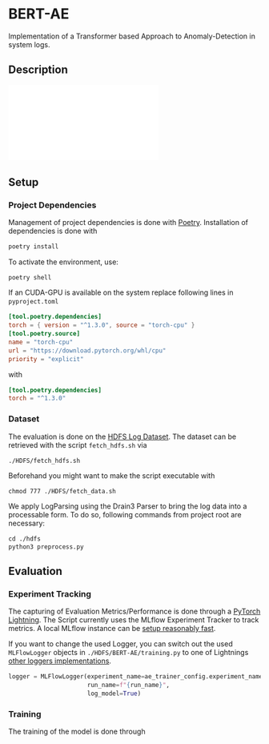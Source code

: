 # BERT-AE
Implementation of a Transformer based Approach to
Anomaly-Detection in system logs.

## Description

![Overview of the BERT-AE Architecture](./figures/bert_ae.pdf)


## Setup
### Project Dependencies
Management of project dependencies is done with [Poetry](https://python-poetry.org/). Installation of dependencies is done with

```sh
poetry install
```
To activate the environment, use:
```shell
poetry shell
```
If an CUDA-GPU is available on the system replace following lines in `pyproject.toml`

```toml
[tool.poetry.dependencies]
torch = { version = "^1.3.0", source = "torch-cpu" }
[tool.poetry.source]
name = "torch-cpu"
url = "https://download.pytorch.org/whl/cpu"
priority = "explicit"
```
with 
```toml
[tool.poetry.dependencies]
torch = "^1.3.0"
```
### Dataset
The evaluation is done on the [HDFS Log Dataset](https://github.com/logpai/loghub/tree/master/HDFS#hdfs_v1). The dataset can be retrieved with the script `fetch_hdfs.sh` via
```shell
./HDFS/fetch_hdfs.sh
```
Beforehand you might want to make the script executable with 
```shell
chmod 777 ./HDFS/fetch_data.sh
```
We apply LogParsing using the Drain3 Parser to bring the log data into a processable form. To do so, following commands from
project root are necessary:
```shell
cd ./hdfs
python3 preprocess.py
```


## Evaluation
### Experiment Tracking
The capturing of Evaluation Metrics/Performance is done through a [PyTorch Lightning](https://lightning.ai/docs/pytorch/stable/). The Script currently uses the MLflow Experiment Tracker to track metrics. A local MLflow instance can be [setup reasonably fast](https://mlflow.org/docs/latest/quickstart.html). 

If you want to change the used Logger, you can switch out the used `MLFlowLogger` objects in `./HDFS/BERT-AE/training.py` to one of Lightnings [other loggers implementations](https://lightning.ai/docs/pytorch/stable/api_references.html#loggers).
```python
logger = MLFlowLogger(experiment_name=ae_trainer_config.experiment_name,
                      run_name=f"{run_name}",
                      log_model=True)
```
### Training
The training of the model is done through 